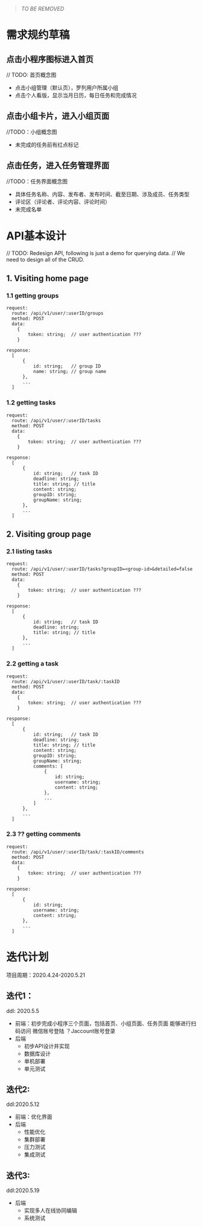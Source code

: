 > *TO BE REMOVED*
# 需求规约草稿
## 点击小程序图标进入首页
// TODO: 首页概念图
- 点击小组管理（默认页），罗列用户所属小组
- 点击个人看版，显示当月日历，每日任务和完成情况

## 点击小组卡片，进入小组页面
//TODO：小组概念图
- 未完成的任务前有红点标记

## 点击任务，进入任务管理界面
//TODO：任务界面概念图
- 具体任务名称、内容、发布者、发布时间、截至日期、涉及成员、任务类型
- 评论区（评论者、评论内容、评论时间）
- 未完成名单

# API基本设计
// TODO: Redesign API, following is just a demo for querying data.
// We need to design all of the CRUD.
## 1. Visiting home page
### 1.1 getting groups
```
request:
  route: /api/v1/user/:userID/groups
  method: POST
  data:
    {
        token: string;  // user authentication ???
    }

response:
  [
      {
          id: string;   // group ID
          name: string; // group name
      },
      ...
  ]
```

### 1.2 getting tasks
```
request:
  route: /api/v1/user/:userID/tasks
  method: POST
  data:
    {
        token: string;  // user authentication ???
    }

response:
  [
      {
          id: string;   // task ID
          deadline: string;
          title: string; // title
          content: string;
          groupID: string;
          groupName: string;
      },
      ...
  ]
```

## 2. Visiting group page
### 2.1 listing tasks
```
request:
  route: /api/v1/user/:userID/tasks?groupID=<group-id>&detailed=false
  method: POST
  data:
    {
        token: string;  // user authentication ???
    }

response:
  [
      {
          id: string;   // task ID
          deadline: string;
          title: string; // title
      },
      ...
  ]
```

### 2.2 getting a task
```
request:
  route: /api/v1/user/:userID/task/:taskID
  method: POST
  data:
    {
        token: string;  // user authentication ???
    }

response:
  [
      {
          id: string;   // task ID
          deadline: string;
          title: string; // title
          content: string;
          groupID: string;
          groupName: string;
          comments: [
              {
                  id: string;
                  username: string;
                  content: string;
              },
              ...
          ]
      },
      ...
  ]
```

### 2.3 ?? getting comments
```
request:
  route: /api/v1/user/:userID/task/:taskID/comments
  method: POST
  data:
    {
        token: string;  // user authentication ???
    }

response:
  [
      {
          id: string;
          username: string;
          content: string;
      },
      ...
  ]
```

# 迭代计划

项目周期：2020.4.24-2020.5.21

## 迭代1：
ddl: 2020.5.5
- 前端：初步完成小程序三个页面，包括首页、小组页面、任务页面
       能够进行扫码访问
       微信账号登陆
       ？Jaccount账号登录
- 后端
    + 初步API设计并实现
    + 数据库设计
    + 单机部署
    + 单元测试

## 迭代2:
ddl:2020.5.12
- 前端：优化界面
- 后端
    + 性能优化
    + 集群部署
    + 压力测试
    + 集成测试
## 迭代3:
ddl:2020.5.19
+ 后端
    + 实现多人在线协同编辑
    + 系统测试
